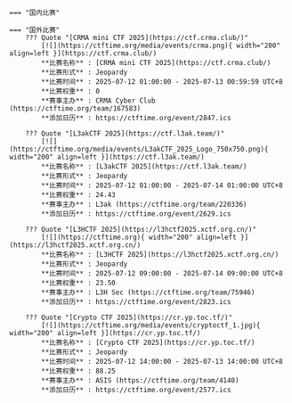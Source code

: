     === "国内比赛"
    
    === "国外比赛"
        ??? Quote "[CRMA mini CTF 2025](https://ctf.crma.club/)"  
            [![](https://ctftime.org/media/events/crma.png){ width="200" align=left }](https://ctf.crma.club/)  
            **比赛名称** : [CRMA mini CTF 2025](https://ctf.crma.club/)  
            **比赛形式** : Jeopardy  
            **比赛时间** : 2025-07-12 01:00:00 - 2025-07-13 00:59:59 UTC+8  
            **比赛权重** : 0  
            **赛事主办** : CRMA Cyber Club (https://ctftime.org/team/167583)  
            **添加日历** : https://ctftime.org/event/2847.ics  
            
        ??? Quote "[L3akCTF 2025](https://ctf.l3ak.team/)"  
            [![](https://ctftime.org/media/events/L3akCTF_2025_Logo_750x750.png){ width="200" align=left }](https://ctf.l3ak.team/)  
            **比赛名称** : [L3akCTF 2025](https://ctf.l3ak.team/)  
            **比赛形式** : Jeopardy  
            **比赛时间** : 2025-07-12 01:00:00 - 2025-07-14 01:00:00 UTC+8  
            **比赛权重** : 24.43  
            **赛事主办** : L3ak (https://ctftime.org/team/220336)  
            **添加日历** : https://ctftime.org/event/2629.ics  
            
        ??? Quote "[L3HCTF 2025](https://l3hctf2025.xctf.org.cn/)"  
            [![](https://ctftime.org){ width="200" align=left }](https://l3hctf2025.xctf.org.cn/)  
            **比赛名称** : [L3HCTF 2025](https://l3hctf2025.xctf.org.cn/)  
            **比赛形式** : Jeopardy  
            **比赛时间** : 2025-07-12 09:00:00 - 2025-07-14 09:00:00 UTC+8  
            **比赛权重** : 23.50  
            **赛事主办** : L3H Sec (https://ctftime.org/team/75946)  
            **添加日历** : https://ctftime.org/event/2823.ics  
            
        ??? Quote "[Crypto CTF 2025](https://cr.yp.toc.tf/)"  
            [![](https://ctftime.org/media/events/cryptoctf_1.jpg){ width="200" align=left }](https://cr.yp.toc.tf/)  
            **比赛名称** : [Crypto CTF 2025](https://cr.yp.toc.tf/)  
            **比赛形式** : Jeopardy  
            **比赛时间** : 2025-07-12 14:00:00 - 2025-07-13 14:00:00 UTC+8  
            **比赛权重** : 88.25  
            **赛事主办** : ASIS (https://ctftime.org/team/4140)  
            **添加日历** : https://ctftime.org/event/2577.ics  
            